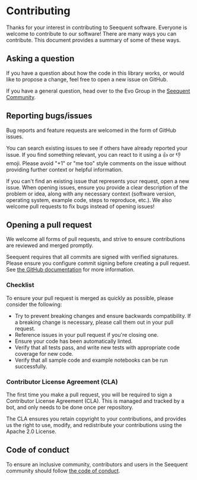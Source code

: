 # Contributing

Thanks for your interest in contributing to Seequent software. Everyone is welcome to contribute to our software!
There are many ways you can contribute. This document provides a summary of some of these ways.

## Asking a question

If you have a question about how the code in this library works, or would like to propose a change, feel free to
open a new issue on GitHub.

If you have a general question, head over to the Evo Group in the [Seequent Community](https://community.seequent.com/group/19-evo/).

## Reporting bugs/issues

Bug reports and feature requests are welcomed in the form of GitHub issues.

You can search existing issues to see if others have already reported your issue. If you find something relevant, you
can react to it using a 👍 or 👎 emoji. Please avoid "+1" or "me too" style comments on the issue without providing
further context or helpful information.

If you can't find an existing issue that represents your request, open a new issue. When opening issues, ensure you
provide a clear description of the problem or idea, along with any necessary context (software version, operating
system, example code, steps to reproduce, etc.). We also welcome pull requests to fix bugs instead of opening issues!

## Opening a pull request

We welcome all forms of pull requests, and strive to ensure contributions are reviewed and merged promptly.

Seequent requires that all commits are signed with verified signatures. Please ensure you configure commit signing before creating a pull request. See [the GitHub documentation](https://docs.github.com/en/authentication/managing-commit-signature-verification) for more information.

### Checklist

To ensure your pull request is merged as quickly as possible, please consider the following:

* Try to prevent breaking changes and ensure backwards compatibility. If a breaking change is necessary, please call
  them out in your pull request.
* Reference issues in your pull request if you're closing one.
* Ensure your code has been automatically linted.
* Verify that all tests pass, and write new tests with appropriate code coverage for new code.
* Verify that all sample code and example notebooks can be run successfully.

### Contributor License Agreement (CLA)

The first time you make a pull request, you will be required to sign a Contributor License Agreement (CLA). This is
managed and tracked by a bot, and only needs to be done once per repository.

The CLA ensures you retain copyright to your contributions, and provides us the right to use, modify, and redistribute
your contributions using the Apache 2.0 License.

## Code of conduct

To ensure an inclusive community, contributors and users in the Seequent community should follow
[the code of conduct](CODE_OF_CONDUCT.md).
